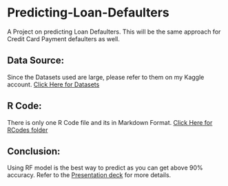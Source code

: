 # Predicting-Loan-Defaulters
A Project on predicting Loan Defaulters. This will be the same approach for Credit Card Payment defaulters as well.

## Data Source:

Since the Datasets used are large, please refer to them on my Kaggle account. 
[Click Here for Datasets](https://www.kaggle.com/ajithganapathihegde/predicting-loan-defaulters)


## R Code: 

There is only one R Code file and its in Markdown Format. 
[Click Here for RCodes folder](https://github.com/ajithgh/Predicting-Loan-Defaulters/tree/main/RCodes)

## Conclusion: 

Using RF model is the best way to predict as you can get above 90% accuracy. Refer to the [Presentation deck](https://github.com/ajithgh/Predicting-Loan-Defaulters/blob/main/Results/Predicting%20Loan%20Defaulters%20-%20Results.pptx) for more details. 
